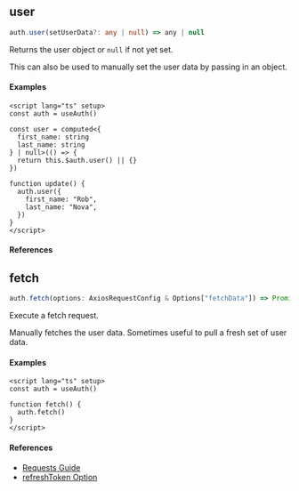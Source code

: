 ## user

```ts
auth.user(setUserData?: any | null) => any | null
```

Returns the user object or `null` if not yet set.

This can also be used to manually set the user data by passing in an object.

#### Examples

```vue
<script lang="ts" setup>
const auth = useAuth()

const user = computed<{
  first_name: string
  last_name: string
} | null>(() => {
  return this.$auth.user() || {}
})

function update() {
  auth.user({
    first_name: "Rob",
    last_name: "Nova",
  })
}
</script>
```

#### References

## fetch

```ts
auth.fetch(options: AxiosRequestConfig & Options["fetchData"]) => Promise<AxiosResponse>
```

Execute a fetch request.

Manually fetches the user data. Sometimes useful to pull a fresh set of user data.

#### Examples

```vue
<script lang="ts" setup>
const auth = useAuth()

function fetch() {
  auth.fetch()
}
</script>
```

#### References

- [Requests Guide](/guide/requests)
- [refreshToken Option](/options/core#refreshToken)
